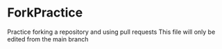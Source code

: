 # ForkPractice
Practice forking a repository and using pull requests
This file will only be edited from the main branch
